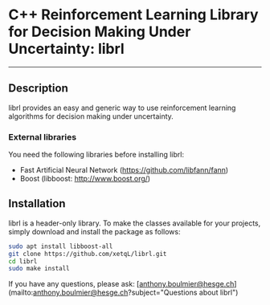 # C++ Reinforcement Learning Library for Decision Making Under Uncertainty: librl 

---
## Description
librl provides an easy and generic way to use reinforcement learning algorithms for decision making under uncertainty.

### External libraries
You need the following libraries before installing librl:
- Fast Artificial Neural Network (https://github.com/libfann/fann)
- Boost (libboost: http://www.boost.org/)

## Installation
librl is a header-only library. To make the classes available for your projects, simply download and install the package as follows:

```bash
sudo apt install libboost-all
git clone https://github.com/xetqL/librl.git
cd librl
sudo make install
```

If you have any questions, please ask: [anthony.boulmier@hesge.ch](mailto:anthony.boulmier@hesge.ch?subject="Questions about librl")


